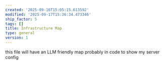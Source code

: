```yaml
---
created: '2025-09-16T15:05:15.613592'
modified: '2025-09-17T15:36:34.473346'
ship_factor: 5
tags: []
title: Infrastructure Map
type: general
version: 1
---
```


this file will have an LLM friendly map probably in code to show my server config